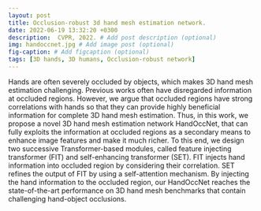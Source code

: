 ```yaml
---
layout: post
title: Occlusion-robust 3d hand mesh estimation network.
date: 2022-06-19 13:32:20 +0300
description:  CVPR, 2022. # Add post description (optional)
img: handoccnet.jpg # Add image post (optional)
fig-caption: # Add figcaption (optional)
tags: [3D hands, 3D humans, Occlusion-robust network]
---
```

Hands are often severely occluded by objects, which makes 3D hand mesh estimation challenging.
Previous works often have disregarded information at occluded regions.
However, we argue that occluded regions have strong correlations with hands so that they can provide highly beneficial information for complete 3D hand mesh estimation.
Thus, in this work, we propose a novel 3D hand mesh estimation network HandOccNet, that can fully exploits the information at occluded regions as a secondary means to enhance image features and make it much richer.
To this end, we design two successive Transformer-based modules, called feature injecting transformer (FIT) and self-enhancing transformer (SET).
FIT injects hand information into occluded region by considering their correlation.
SET refines the output of FIT by using a self-attention mechanism.
By injecting the hand information to the occluded region, our HandOccNet reaches the state-of-the-art performance on 3D hand mesh benchmarks that contain challenging hand-object occlusions.
